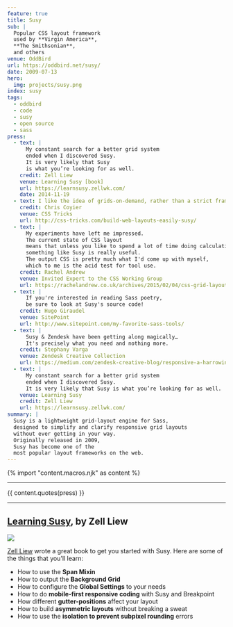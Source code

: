 ```yaml
---
feature: true
title: Susy
sub: |
  Popular CSS layout framework
  used by **Virgin America**,
  **The Smithsonian**,
  and others
venue: OddBird
url: https://oddbird.net/susy/
date: 2009-07-13
hero:
  img: projects/susy.png
index: susy
tags:
  - oddbird
  - code
  - susy
  - open source
  - sass
press:
  - text: |
      My constant search for a better grid system
      ended when I discovered Susy.
      It is very likely that Susy
      is what you’re looking for as well.
    credit: Zell Liew
    venue: Learning Susy [book]
    url: https://learnsusy.zellwk.com/
    date: 2014-11-19
  - text: I like the idea of grids-on-demand, rather than a strict framework.
    credit: Chris Coyier
    venue: CSS Tricks
    url: http://css-tricks.com/build-web-layouts-easily-susy/
  - text: |
      My experiments have left me impressed.
      The current state of CSS layout
      means that unless you like to spend a lot of time doing calculations
      something like Susy is really useful.
      The output CSS is pretty much what I'd come up with myself,
      which to me is the acid test for tool use.
    credit: Rachel Andrew
    venue: Invited Expert to the CSS Working Group
    url: https://rachelandrew.co.uk/archives/2015/02/04/css-grid-layout-creating-complex-grids/
  - text: |
      If you're interested in reading Sass poetry,
      be sure to look at Susy's source code!
    credit: Hugo Giraudel
    venue: SitePoint
    url: http://www.sitepoint.com/my-favorite-sass-tools/
  - text: |
      Susy & Zendesk have been getting along magically…
      It's precisely what you need and nothing more.
    credit: Stephany Varga
    venue: Zendesk Creative Collection
    url: https://medium.com/zendesk-creative-blog/responsive-a-harrowing-meditation-on-the-brutal-realities-of-web-content-organization-in-5-acts-1d33ce25f062
  - text: |
      My constant search for a better grid system
      ended when I discovered Susy.
      It is very likely that Susy is what you’re looking for as well.
    venue: Learning Susy
    credit: Zell Liew
    url: https://learnsusy.zellwk.com/
summary: |
  Susy is a lightweight grid-layout engine for Sass,
  designed to simplify and clarify responsive grid layouts
  without ever getting in your way.
  Originally released in 2009,
  Susy has become one of the
  most popular layout frameworks on the web.
---
```

{% import "content.macros.njk" as content %}

------

{{ content.quotes(press) }}

------

## [Learning Susy](https://learnsusy.zellwk.com/), by Zell Liew

![](/assets/images/projects/learning-susy.png)

[Zell Liew][zell] wrote a great book to get you started with Susy.
Here are some of the things that you'll learn:

- How to use the **Span Mixin**
- How to output the **Background Grid**
- How to configure the **Global Settings** to your needs
- How to do **mobile-first responsive coding** with Susy and Breakpoint
- How different **gutter-positions** affect your layout
- How to build **asymmetric layouts** without breaking a sweat
- How to use the **isolation to prevent subpixel rounding** errors

[zell]: https://zellwk.com/
